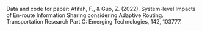 Data and code for paper: Afifah, F., & Guo, Z. (2022). System-level Impacts of En-route Information Sharing considering Adaptive Routing. Transportation Research Part C: Emerging Technologies, 142, 103777.

